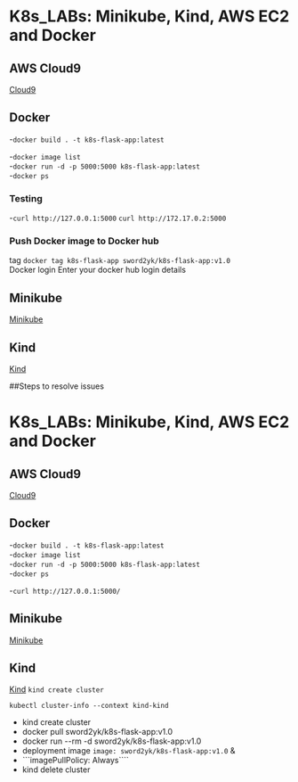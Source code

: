 # K8s_LABs: Minikube, Kind, AWS EC2 and Docker

## AWS Cloud9
[Cloud9](https://aws.amazon.com/cloud9/)
## Docker
-```docker build . -t k8s-flask-app:latest```<br>

-```docker image list```<br>
-```docker run -d -p 5000:5000 k8s-flask-app:latest```<br>
-```docker ps```<br>

### Testing
-```curl http://127.0.0.1:5000```
```curl http://172.17.0.2:5000```


### Push Docker image to Docker hub
tag
```docker tag k8s-flask-app sword2yk/k8s-flask-app:v1.0```<br>
Docker login
Enter your docker hub login details

## Minikube
[Minikube](https://minikube.sigs.k8s.io/docs/start/)
## Kind
[Kind](https://kind.sigs.k8s.io/)


##Steps to resolve issues

# K8s_LABs: Minikube, Kind, AWS EC2 and Docker

## AWS Cloud9
[Cloud9](https://aws.amazon.com/cloud9/)
## Docker
-```docker build . -t k8s-flask-app:latest```<br>
-```docker image list```<br>
-```docker run -d -p 5000:5000 k8s-flask-app:latest```<br>
-```docker ps```<br>

-```curl http://127.0.0.1:5000/```

## Minikube
[Minikube](https://minikube.sigs.k8s.io/docs/start/)
## Kind
[Kind](https://kind.sigs.k8s.io/)
```kind create cluster```

```kubectl cluster-info --context kind-kind```

- kind create cluster
- docker pull sword2yk/k8s-flask-app:v1.0
- docker run --rm -d  sword2yk/k8s-flask-app:v1.0
- deployment image ```image: sword2yk/k8s-flask-app:v1.0``` &
-  ```imagePullPolicy: Always````
- kind delete cluster
